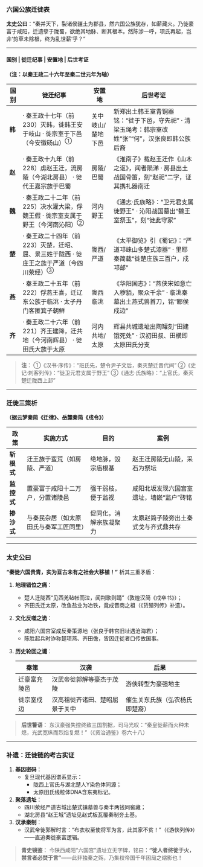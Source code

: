 ### **六国公族迁徙表**

**太史公曰**：“秦并天下，裂诸侯疆土为郡县，然六国公族犹存，如薪藏火。乃徙豪富于咸阳，迁遗孽于陇蜀，欲绝其地脉、断其根本。然陈涉一呼，项氏再起，岂非‘剪草未除根，终为乱世薪’乎？”

------

#### **国别** | **徙迁纪事** | **安置地** | **后世考证**

**（注：以秦王政二十六年至秦二世元年为轴）**

| **国别** | **徙迁纪事**                                                 | **安置地**        | **后世考证**                                                 |
| -------- | ------------------------------------------------------------ | ----------------- | ------------------------------------------------------------ |
| **韩**   | · 秦王政十七年（前230）灭韩，徙韩王安于岐山  · 徙宗室于下邑（今安徽砀山）<sup>①</sup> | 关中岐山/楚地下邑 | 新郑出土韩王室青铜器铭：“徙于下邑，守先祀”  · 清梁玉绳考：韩宗室改姓“张”“何”，汉张良即韩公族后裔 |
| **赵**   | · 秦王政十九年（前228）虏赵王迁，流房陵（今湖北房县）  · 徙代王嘉宗族于巴蜀 | 房陵/巴蜀         | 《淮南子》载赵王迁作《山木之讴》，闻者陨涕  · 房县出土战国骨笛，刻“赵祀”二字，证其携礼器南迁 |
| **魏**   | · 秦王政二十二年（前225）决水灌大梁，俘魏王假  · 徙宗室支属于野王（今河南沁阳）<sup>②</sup> | 河内野王          | 《通志·氏族略》：“卫元君支属徙野王”  · 沁阳战国墓出“魏王室祭玉”，刻“徙此守冢” |
| **楚**   | · 秦王政二十四年（前223）灭楚，迁昭、屈、景三姓于陇西  · 徙庄王之族于严道（今四川荥经）<sup>③</sup> | 陇西/严道         | 《太平御览》引《蜀记》：“严道邛崃山多楚式漆器”  · 里耶秦简载“徙楚庄族三百户，戍邛邮” |
| **燕**   | · 秦王政二十五年（前222）俘燕王喜，迁辽东公族于临洮  · 太子丹门客匿箕子朝鲜 | 陇西临洮          | 《华阳国志》：“燕侠宋如意亡入秽貊，聚众千余”  · 临洮秦墓出土燕式兽首刀，铭“郾侯戍边” |
| **齐**   | · 秦王政二十六年（前221）齐王建降，迁共地（今河南辉县）  · 徙田氏大族于太原 | 河内共地/太原     | 辉县共城遗址出陶罐刻“田建饿死处”  · 汉初田叔、田横即太原田氏分支 |

> **注**：
>  ①《汉书·序传》：“班氏先，楚令尹子文后，秦灭楚迁晋代间”
>  ②《史记·刺客列传》：“徙卫元君支属于野王”
>  ③《通志·氏族略》：“上官氏，秦灭楚迁陇西上邽”

------

### **迁徙三策析**

**（据云梦秦简《迁律》、岳麓秦简《戍令》）**

| **政策**   | **实施方式**                           | **目的**               | **案例**                                 |
| ---------- | -------------------------------------- | ---------------------- | ---------------------------------------- |
| **斩根式** | 迁王族于蛮荒（如房陵、严道）           | 绝地脉，毁宗庙根基     | 赵王迁房陵无山陵，采石为祭坛             |
| **监控式** | 置豪富于咸阳十二万户，分置诸陵邑       | 强干弱枝，便于监视     | 咸阳北坂发现六国宫室遗址，墙嵌“监户”砖铭 |
| **掺沙式** | 与秦民杂居（如太原田氏与秦军工匠同里） | 促同化，消解宗族凝聚力 | 太原赵简子陵旁出土秦式戈与齐式鼎共存     |

------

### **太史公曰**

**“秦徙六国贵胄，实为亘古未有之社会大移植！”** 析其三重矛盾：

1. **地理错位之痛**：

   - 楚人迁陇西“见西羌毡帐而泣，闻荆歌则踊”（敦煌汉简《戍卒书》）；
   - 齐田氏迁太原，改鱼盐业为冶铁，竟成晋商之祖（《货殖列传》补遗）。

2. **文化反噬之诡**：

   - 咸阳六国宫室成反秦策源地（张良于韩宫旧址遇沧海君）；
   - 陈胜起兵时诈称楚项燕、齐田儋，皆因迁徙者口传故国事。

3. **历史轮回之谶**：

   | **秦策**     | **汉袭**                       | **后果**                       |
   | ------------ | ------------------------------ | ------------------------------ |
   | 迁豪富充陵邑 | 汉武帝徙郭解等豪杰于茂陵       | 游侠转型为豪强地主             |
   | 徙宗室戍边   | 汉高祖徙齐诸田、楚昭屈景于关中 | 催生关东氏族（弘农杨氏即楚裔） |

> **后世警语**：
>  东汉豪强失控终致三国割据，司马光叹：“秦皇徙薪而火种未熄，光武宽纵而烈焰复燃！”（《资治通鉴》卷六十八）

------

### **补遗：迁徙链的考古实证**

1. **基因密码**：
   - 复旦现代基因谱系显示：
     - 陇西上官氏与湖北楚人Y染色体同源；
     - 太原田氏线粒体DNA含东夷标记。
2. **聚落遗址**：
   - 四川荥经严道古城出楚式镇墓兽与秦半两钱同窖藏；
   - 湖北房县“赵王城”遗址见赵式板瓦覆秦制夯土基。
3. **汉承秦制**：
   - 汉武帝徙郭解时言：“布衣权至使将军为言，此其家不贫！”（《游侠列传》）——直追秦徙豪富逻辑。

> **青史镜鉴**：
>  今陕西咸阳“六国宫”遗址立无字碑，铭曰：
>  ​**​“徙人者终徙于火，禁言者必焚于言”​**​
>  ——此非独秦之殇，乃集权帝国千年困局之缩影也！